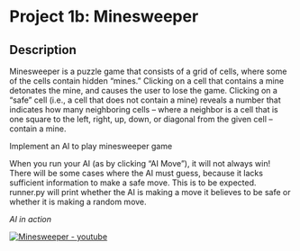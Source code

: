 # Project 1b: Minesweeper

## Description

Minesweeper is a puzzle game that consists of a grid of cells, where some of the cells contain hidden “mines.” Clicking on a cell that contains a mine detonates the mine, and causes the user to lose the game. Clicking on a “safe” cell (i.e., a cell that does not contain a mine) reveals a number that indicates how many neighboring cells – where a neighbor is a cell that is one square to the left, right, up, down, or diagonal from the given cell – contain a mine.

Implement an AI to play minesweeper game

When you run your AI (as by clicking “AI Move”), it will not always win! There will be some cases where the AI must guess, because it lacks sufficient information to make a safe move. This is to be expected. runner.py will print whether the AI is making a move it believes to be safe or whether it is making a random move.

*AI in action*

[![Minesweeper - youtube](https://img.youtube.com/vi/-wGFA3Jo4JY/0.jpg)](https://youtu.be/-wGFA3Jo4JY)
